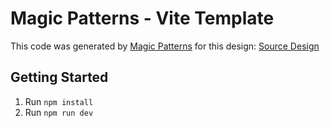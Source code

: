 # Magic Patterns - Vite Template

This code was generated by [Magic Patterns](https://magicpatterns.com) for this design: [Source Design](https://magicpatterns.com/c/jevwyhkkmcuzqqpbs8wtys)

## Getting Started

1. Run `npm install`
2. Run `npm run dev`
